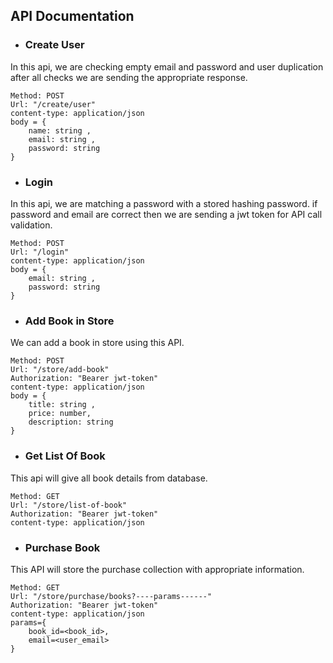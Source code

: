 ## API Documentation

- ### Create User
In this api, we are checking empty email and password and user duplication after all checks we are sending the appropriate response.

    
	Method: POST
	Url: "/create/user"
	content-type: application/json
	body = {
        name: string ,
        email: string ,
        password: string
    }
	

- ### Login

In this api, we are matching a password with a stored hashing password. if password and email are correct then we are sending a jwt token for API call validation.

    
	Method: POST
	Url: "/login"
	content-type: application/json
	body = {
        email: string ,
        password: string
    }
	

- ### Add Book in Store
We can add a book in store using this API.

    
	Method: POST
	Url: "/store/add-book"
	Authorization: "Bearer jwt-token"
	content-type: application/json
	body = {
        title: string ,
        price: number,
		description: string
    }
	


- ### Get List Of Book

This api will give all book details from database.
    
	Method: GET
	Url: "/store/list-of-book"
	Authorization: "Bearer jwt-token"
	content-type: application/json
	


- ### Purchase Book

This API will store the purchase collection with appropriate information.
    
	Method: GET
	Url: "/store/purchase/books?----params------"
	Authorization: "Bearer jwt-token"
	content-type: application/json
	params={
        book_id=<book_id>,
        email=<user_email>
    }
	


